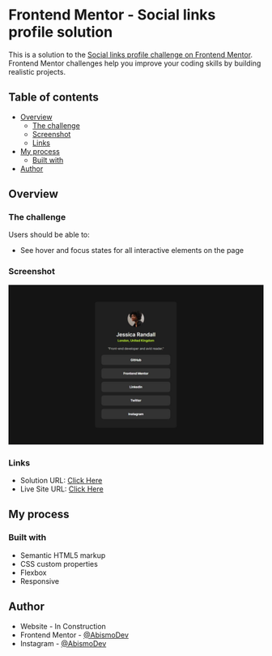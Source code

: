 # Frontend Mentor - Social links profile solution

This is a solution to the [Social links profile challenge on Frontend Mentor](https://www.frontendmentor.io/challenges/social-links-profile-UG32l9m6dQ). Frontend Mentor challenges help you improve your coding skills by building realistic projects. 

## Table of contents

- [Overview](#overview)
  - [The challenge](#the-challenge)
  - [Screenshot](#screenshot)
  - [Links](#links)
- [My process](#my-process)
  - [Built with](#built-with)
- [Author](#author)

## Overview

### The challenge

Users should be able to:

- See hover and focus states for all interactive elements on the page

### Screenshot

![](./assets/images/preview.jpg)

### Links

- Solution URL: [Click Here](https://www.frontendmentor.io/solutions/social-profile-links-5Wob7MtwaP)
- Live Site URL: [Click Here](https://social-links-profile-orpin-two.vercel.app/)

## My process

### Built with

- Semantic HTML5 markup
- CSS custom properties
- Flexbox
- Responsive

## Author

- Website - In Construction
- Frontend Mentor - [@AbismoDev](https://www.frontendmentor.io/profile/AbismoDev)
- Instagram - [@AbismoDev](https://www.instagram.com/AbismoDev)